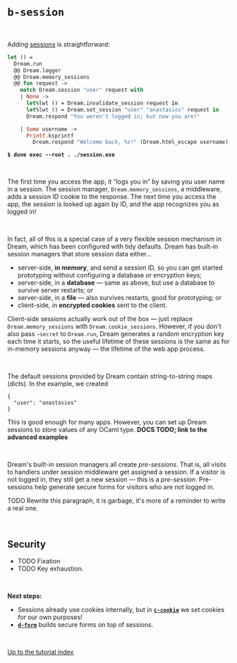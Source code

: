 # `b-session`

<br>

Adding [sessions](https://aantron.github.io/dream/#sessions) is straightforward:

```ocaml
let () =
  Dream.run
  @@ Dream.logger
  @@ Dream.memory_sessions
  @@ fun request ->
    match Dream.session "user" request with
    | None ->
      let%lwt () = Dream.invalidate_session request in
      let%lwt () = Dream.set_session "user" "anastasios" request in
      Dream.respond "You weren't logged in; but now you are!"

    | Some username ->
      Printf.ksprintf
        Dream.respond "Welcome back, %s!" (Dream.html_escape username)
```

<pre><code><b>$ dune exec --root . ./session.exe</b></code></pre>

<br>

The first time you access the app, it “logs you in” by saving you user name in a
session. The session manager, `Dream.memory_sessions`, a middleware, adds a
session ID cookie to the response. The next time you access the app, the
session is looked up again by ID, and the app recognizes you as logged in!

<br>

<!-- TODO: the other built-in session managers. -->

In fact, all of this is a special case of a very flexible session mechanism in
Dream, which has been configured with tidy defaults. Dream has built-in session
managers that store session data either...

- server-side, **in memory**, and send a session ID, so you can get started
  prototyping without configuring a database or encryption keys;
- server-side, in a **database** &mdash; same as above, but use a database to
  survive server restarts; or
- server-side, in a **file** &mdash; also survives restarts, good for
  prototyping; or
- client-side, in **encrypted cookies** sent to the client.

Client-side sessions actually work out of the box &mdash; just replace
`Dream.memory_sessions` with `Dream.cookie_sessions`. However, if you don't
also pass `~secret` to `Dream.run`, Dream generates a random encryption key
each time it starts, so the useful lifetime of these sessions is the same as
for in-memory sessions anyway &mdash; the lifetime of the web app process.

<!-- TODO Link to recommendations. -->

<br>

The default sessions provided by Dream contain string-to-string maps (dicts). In
the example, we created

```
{
  "user": "anastasios"
}
```

This is good enough for many apps. However, you can set up Dream sessions to
store values of any OCaml type. **DOCS TODO; link to the advanced examples**

<br>

Dream's built-in session managers all create *pre-sessions*. That is, all visits
to handlers under session middleware get assigned a session. If a visitor is not
logged in, they still get a new session &mdash; this is a *pre-session*.
Pre-sessions help generate secure forms for visitors who are not logged in.

TODO Rewrite this paragraph, it is garbage, it's more of a reminder to write a
real one.

<!-- TODO Link to typed session docs. -->

<br>

## Security

- TODO Fixation
- TODO Key exhaustion.

<br>

**Next steps:**

- Sessions already use cookies internally, but in
  [**`c-cookie`**](../c-cookie/#files) we set cookies for our own purposes!
- [**`d-form`**](../d-form/#files) builds secure forms on top of sessions.

<br>

[Up to the tutorial index](../#readme)
